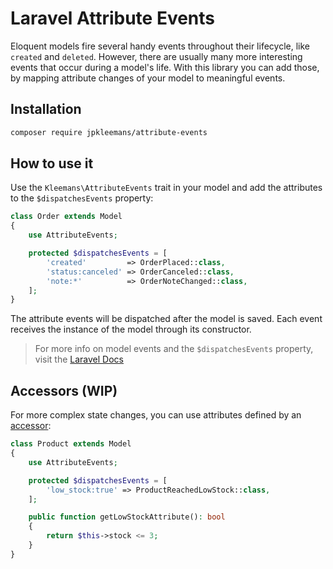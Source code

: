 # Laravel Attribute Events
Eloquent models fire several handy events throughout their lifecycle, like `created` and `deleted`. However, there are usually many more interesting events that occur during a model's life. With this library you can add those, by mapping attribute changes of your model to meaningful events.

## Installation
```bash
composer require jpkleemans/attribute-events
```

## How to use it
Use the `Kleemans\AttributeEvents` trait in your model and add the attributes to the `$dispatchesEvents` property:

```php
class Order extends Model
{
    use AttributeEvents;

    protected $dispatchesEvents = [
        'created'         => OrderPlaced::class,
        'status:canceled' => OrderCanceled::class,
        'note:*'          => OrderNoteChanged::class,
    ];
}
```

The attribute events will be dispatched after the model is saved. Each event receives the instance of the model through its constructor.

> For more info on model events and the `$dispatchesEvents` property, visit the [Laravel Docs](https://laravel.com/docs/eloquent#events)

## Accessors (WIP)
For more complex state changes, you can use attributes defined by an [accessor](https://laravel.com/docs/eloquent-mutators#defining-an-accessor):

```php
class Product extends Model
{
    use AttributeEvents;

    protected $dispatchesEvents = [
        'low_stock:true' => ProductReachedLowStock::class,
    ];

    public function getLowStockAttribute(): bool
    {
        return $this->stock <= 3;
    }
}
```
